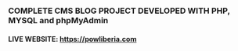 ### COMPLETE CMS BLOG PROJECT DEVELOPED WITH PHP, MYSQL and phpMyAdmin

#### LIVE WEBSITE: https://powliberia.com
